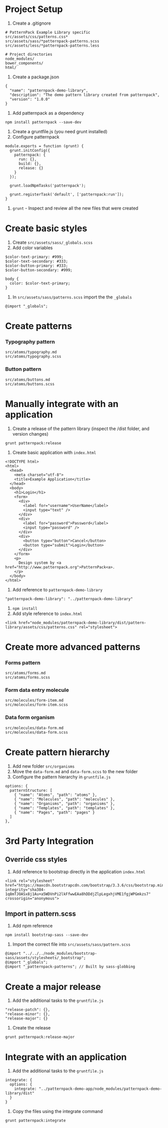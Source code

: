 # Project Setup
1. Create a .gitignore
  ```
  # PatternPack Example Library specific
  src/assets/css/patterns.css*
  src/assets/sass/*patternpack-patterns.scss
  src/assets/less/*patternpack-patterns.less

  # Project directories
  node_modules/
  bower_components/
  html/
  ```
1. Create a package.json
  ```
  {
    "name": "patternpack-demo-library",
    "description": "The demo pattern library created from patternpack",
    "version": "1.0.0"
  }
  ```
1. Add patternpack as a dependency
  ```
  npm install patternpack --save-dev
  ```
1. Create a gruntfile.js (you need grunt installed)
1. Configure patternpack
  ```
  module.exports = function (grunt) {
    grunt.initConfig({
      patternpack: {
        run: {},
        build: {},
        release: {}
      }
    });

    grunt.loadNpmTasks('patternpack');

    grunt.registerTask('default', ['patternpack:run']);
  }
  ```
1. ```grunt``` - Inspect and review all the new files that were created


# Create basic styles
1. Create `src/assets/sass/_globals.scss`
1. Add color variables
  ```
  $color-text-primary: #999;
  $color-text-secondary: #333;
  $color-button-primary: #333;
  $color-button-secondary: #999;

  body {
    color: $color-text-primary;
  }
  ```
1. In `src/assets/sass/patterns.scss` import the the `_globals`
  ```
  @import "_globals";
  ```

# Create patterns

### Typography pattern
```
src/atoms/typography.md
src/atoms/typography.scss
```

### Button pattern
```
src/atoms/buttons.md
src/atoms/buttons.scss
```

# Manually integrate with an application
1. Create a release of the pattern library (inspect the /dist folder, and version changes)
```
grunt patternpack:release
```
1. Create basic application with `index.html`
  ```
  <!DOCTYPE html>
  <html>
    <head>
      <meta charset="utf-8">
      <title>Example Application</title>
    </head>
    <body>
      <h1>Login</h1>
      <form>
        <div>
          <label for="username">UserName</label>
          <input type="text" />
        </div>
        <div>
          <label for="password">Password</label>
          <input type="password" />
        </div>
        <div>
          <button type="button">Cancel</button>
          <button type="submit">Login</button>
        </div>
      </form>
      <p>
        Design system by <a href="http://www.patternpack.org">PatternPack<a>.
      </p>
    </body>
  </html>
  ```
1. Add reference to `patternpack-demo-library`
  ```
  "patternpack-demo-library": "../patternpack-demo-library"
  ```
1. `npm install`
1. Add style reference to `index.html`
  ```
  <link href="node_modules/patternpack-demo-library/dist/pattern-library/assets/css/patterns.css" rel="stylesheet">
  ```

# Create more advanced patterns

### Forms pattern
```
src/atoms/forms.md
src/atoms/forms.scss
```

### Form data entry molecule
```
src/molecules/form-item.md
src/molecules/form-item.scss
```

### Data form organism
```
src/molecules/data-form.md
src/molecules/data-form.scss
```

# Create pattern hierarchy
1. Add new folder `src/organisms`
1. Move the `data-form.md` and `data-form.scss` to the new folder
1. Configure the pattern hierarchy in `gruntfile.js`
  ```
  options: {
    patternStructure: [
      { "name": "Atoms", "path": "atoms" },
      { "name": "Molecules", "path": "molecules" },
      { "name": "Organisms", "path": "organisms" },
      { "name": "Templates", "path": "templates" },
      { "name": "Pages", "path": "pages" }
    ]
  },
  ```

# 3rd Party Integration

## Override css styles
1. Add reference to bootstrap directly in the application `index.html`
  ```
  <link rel="stylesheet" href="https://maxcdn.bootstrapcdn.com/bootstrap/3.3.6/css/bootstrap.min.css" integrity="sha384-1q8mTJOASx8j1Au+a5WDVnPi2lkFfwwEAa8hDDdjZlpLegxhjVME1fgjWPGmkzs7" crossorigin="anonymous">
  ```

## Import in pattern.scss
1. Add npm reference
  ```
  npm install bootstrap-sass --save-dev
  ```
1. Import the correct file into `src/assets/sass/pattern.scss`
  ```
  @import "../../../node_modules/bootstrap-sass/assets/stylesheets/_bootstrap";
  @import "_globals";
  @import "_patternpack-patterns"; // Built by sass-globbing
  ```

# Create a major release
1. Add the additional tasks to the `gruntfile.js`
  ```
  "release-patch": {},
  "release-minor": {},
  "release-major": {}
  ```
1. Create the release
  ```
  grunt patternpack:release-major
  ```

# Integrate with an application
1. Add the additional tasks to the `gruntfile.js`
```
integrate: {
  options: {
    integrate: "../patternpack-demo-app/node_modules/patternpack-demo-library/dist"
  }
}
```
1. Copy the files using the integrate command
```
grunt patternpack:integrate
```
